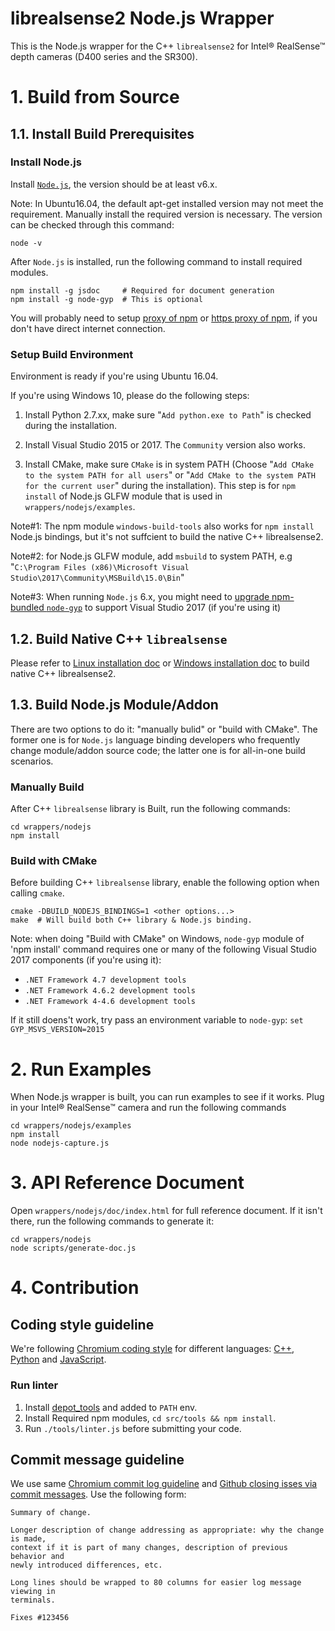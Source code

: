 # librealsense2 Node.js Wrapper
This is the Node.js wrapper for the C++ `librealsense2` for Intel® RealSense™ depth cameras (D400 series and the SR300).

# 1. Build from Source #

## 1.1. Install Build Prerequisites

### Install Node.js
Install [`Node.js`](https://nodejs.org/en/download/), the version should be at least v6.x.

Note: In Ubuntu16.04, the default apt-get installed version may not meet the requirement. Manually install the required version is necessary.
The version can be checked through this command:

```
node -v
```

After `Node.js` is installed, run the following command to install required modules.

```
npm install -g jsdoc     # Required for document generation
npm install -g node-gyp  # This is optional
```

You will probably need to setup [proxy of npm](https://docs.npmjs.com/misc/config#proxy) or [https proxy of npm](https://docs.npmjs.com/misc/config#https-proxy), if you don't have direct internet connection.

### Setup Build Environment

Environment is ready if you're using Ubuntu 16.04.

If you're using Windows 10, please do the following steps:

 1. Install Python 2.7.xx, make sure "`Add python.exe to Path`" is checked during the installation.

 1. Install Visual Studio 2015 or 2017. The `Community` version also works.

 1. Install CMake, make sure `CMake` is in system PATH (Choose "`Add CMake to the system PATH for all users`" or "`Add CMake to the system PATH for the current user`" during the installation). This step is for `npm install` of Node.js GLFW module that is used in `wrappers/nodejs/examples`.

Note#1: The npm module `windows-build-tools` also works for `npm install` Node.js bindings, but it's not suffcient to build the native C++ librealsense2.

Note#2: for Node.js GLFW module, add `msbuild` to system PATH, e.g "`C:\Program Files (x86)\Microsoft Visual Studio\2017\Community\MSBuild\15.0\Bin`"

Note#3: When running `Node.js` 6.x, you might need to [upgrade npm-bundled `node-gyp`](https://github.com/nodejs/node-gyp/wiki/Updating-npm%27s-bundled-node-gyp) to support Visual Studio 2017 (if you're using it)

## 1.2. Build Native C++ `librealsense` ##

Please refer to [Linux installation doc](../../doc/installation.md) or [Windows installation doc](../../doc/installation_windows.md) to build native C++ librealsense2.

## 1.3. Build Node.js Module/Addon ##

There are two options to do it: "manually bulid" or "build with CMake".
The former one is for `Node.js` language binding developers who frequently change module/addon source code; the latter one is for all-in-one build scenarios.

### Manually Build

After C++ `librealsense` library is Built, run the following commands:

```
cd wrappers/nodejs
npm install
```

### Build with CMake

Before building C++ `librealsense` library, enable the following option when calling `cmake`.
```
cmake -DBUILD_NODEJS_BINDINGS=1 <other options...>
make  # Will build both C++ library & Node.js binding.
```


Note: when doing "Build with CMake" on Windows, `node-gyp` module of 'npm install' command requires one or many of the following Visual Studio 2017 components (if you're using it):
 - `.NET Framework 4.7 development tools`
 - `.NET Framework 4.6.2 development tools`
 - `.NET Framework 4-4.6 development tools`

If it still doens't work, try pass an environment variable to `node-gyp`: `set GYP_MSVS_VERSION=2015`

# 2. Run Examples

When Node.js wrapper is built, you can run examples to see if it works. Plug in your Intel® RealSense™ camera and run the following commands

```
cd wrappers/nodejs/examples
npm install
node nodejs-capture.js
```

# 3. API Reference Document
Open `wrappers/nodejs/doc/index.html` for full reference document. If it isn't there, run the following commands to generate it:

```
cd wrappers/nodejs
node scripts/generate-doc.js
```

# 4. Contribution
## Coding style guideline
We're following [Chromium coding style](https://chromium.googlesource.com/chromium/src/+/master/styleguide/styleguide.md) for different languages: [C++](https://chromium.googlesource.com/chromium/src/+/master/styleguide/c++/c++.md), [Python](https://google.github.io/styleguide/pyguide.html) and [JavaScript](https://google.github.io/styleguide/javascriptguide.xml).

### Run linter
 1. Install [depot_tools](https://www.chromium.org/developers/how-tos/install-depot-tools) and added to `PATH` env.
 1. Install Required npm modules, `cd src/tools && npm install`.
 1. Run `./tools/linter.js` before submitting your code.

## Commit message guideline
We use same [Chromium commit log guideline](https://www.chromium.org/developers/contributing-code) and [Github closing isses via commit messages](https://help.github.com/articles/closing-issues-via-commit-messages/). Use the following form:

```
Summary of change.

Longer description of change addressing as appropriate: why the change is made,
context if it is part of many changes, description of previous behavior and
newly introduced differences, etc.

Long lines should be wrapped to 80 columns for easier log message viewing in
terminals.

Fixes #123456
```
